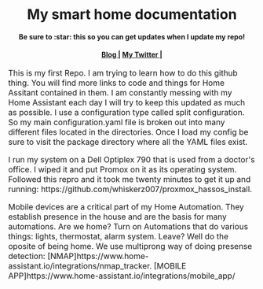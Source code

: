 <h1 align="center">
 My smart home documentation
</h1>
<h4 align="center">Be sure to :star: this so you can get updates when I update my repo!</h4>
<div align="center">
<h4> 
  <a href="https://www.smarthomemedic.com">
    Blog
  </a>
  <span> | </span>
  <a href="https://twitter.com/RasBe9244">
    My Twitter
  </a>
  <span> | </span>
<div align="center">
</a>
  </h4>

</div>
<p><font size="3">
This is my first Repo. I am trying to learn how to do this github thing. You will find more links to code and things for Home Assitant contained in them.  I am constantly messing with my Home Assistant each day I will try to keep this updated as much as possible.  I use a configuration type called split configuration.  So my main configuration.yaml file is broken out into many different files located in the directories.  Once I load my config be sure to visit the package directory where all the YAML files exist.  </p>
<div align="center"><a name="menu"></a>

</div>
<p><font size="3">
I run my system on a Dell Optiplex 790 that is used from a doctor's office. I wiped it and put Promox on it as its operating system. Followed this repro and it took me twenty minutes to get it up and running: https://github.com/whiskerz007/proxmox_hassos_install. 

</div>
<p><font size="3">
Mobile devices are a critical part of my Home Automation.  They establish presence in the house and are the basis for many automations.  Are we home? Turn on Automations that do various things: lights, thermostat, alarm system.  Leave? Well do the oposite of being home. We use multiprong way of doing presense detection: [NMAP]https://www.home-assistant.io/integrations/nmap_tracker. [MOBILE APP]https://www.home-assistant.io/integrations/mobile_app/
